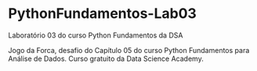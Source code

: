 # PythonFundamentos-Lab03
 Laboratório 03 do curso Python Fundamentos da DSA

Jogo da Forca, desafio do Capítulo 05 do curso Python Fundamentos para Análise de Dados.
Curso gratuito da Data Science Academy.